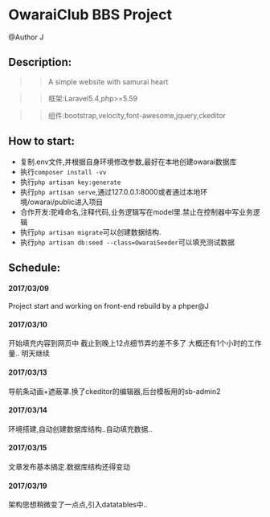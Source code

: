 OwaraiClub BBS Project
===

@Author J

Description:
---
>>	A simple website with samurai heart

>>	框架:Laravel5.4,php>=5.59

>>	组件:bootstrap,velocity,font-awesome,jquery,ckeditor

How to start:
---
*	复制.env文件,并根据自身环境修改参数,最好在本地创建owarai数据库
*	执行`composer install -vv`
*	执行`php artisan key:generate`
*	执行`php artisan serve`,通过127.0.0.1:8000或者通过本地环境/owarai/public进入项目
*	合作开发:驼峰命名,注释代码,业务逻辑写在model里.禁止在控制器中写业务逻辑
*	执行`php artisan migrate`可以创建数据结构.
*	执行`php artisan db:seed --class=OwaraiSeeder`可以填充测试数据

Schedule:
---
####	2017/03/09

Project start and working on front-end rebuild by a phper@J
	
####	2017/03/10

开始填充内容到网页中
截止到晚上12点细节弄的差不多了 大概还有1个小时的工作量.. 明天继续

####	2017/03/13

导航条动画+遮蔽罩.换了ckeditor的编辑器,后台模板用的sb-admin2


####	2017/03/14
环境搭建,自动创建数据库结构..自动填充数据..

####	2017/03/15
文章发布基本搞定.数据库结构还得变动

####	2017/03/19
架构思想稍微变了一点点,引入datatables中..
